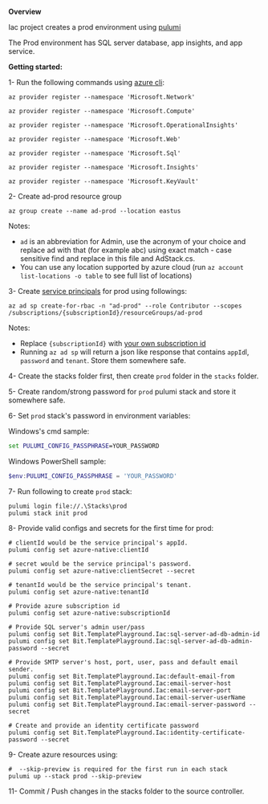 ﻿**Overview**

Iac project creates a prod environment using [pulumi](https://www.pulumi.com/)

The Prod environment has SQL server database, app insights, and app service.

**Getting started:**

1-  Run the following commands using [azure cli](https://docs.microsoft.com/en-us/cli/azure/install-azure-cli):

```
az provider register --namespace 'Microsoft.Network'

az provider register --namespace 'Microsoft.Compute'

az provider register --namespace 'Microsoft.OperationalInsights'

az provider register --namespace 'Microsoft.Web'

az provider register --namespace 'Microsoft.Sql'

az provider register --namespace 'Microsoft.Insights'

az provider register --namespace 'Microsoft.KeyVault'

```

2- Create ad-prod resource group

```
az group create --name ad-prod --location eastus
```

Notes:
* `ad` is an abbreviation for Admin, use the acronym of your choice and replace ad with that (for example abc) using exact match - case sensitive find and replace in this file and AdStack.cs.
* You can use any location supported by azure cloud (run `az account list-locations -o table` to see full list of locations)

3- Create [service principals](https://docs.microsoft.com/en-us/azure/active-directory/develop/app-objects-and-service-principals) for prod using followings:

```
az ad sp create-for-rbac -n "ad-prod" --role Contributor --scopes /subscriptions/{subscriptionId}/resourceGroups/ad-prod
```

Notes:

* Replace `{subscriptionId}` with [your own subscription id](https://docs.microsoft.com/en-us/azure/media-services/latest/setup-azure-subscription-how-to)
* Running `az ad sp` will return a json like response that contains `appId`l, `password` and `tenant`. Store them somewhere safe.

4- Create the stacks folder first, then create `prod` folder in the `stacks` folder.

5- Create random/strong password for `prod` pulumi stack and store it somewhere safe.

6- Set `prod` stack's password in environment variables:

Windows's cmd sample:

```cmd
set PULUMI_CONFIG_PASSPHRASE=YOUR_PASSWORD
```

Windows PowerShell sample:

```powershell
$env:PULUMI_CONFIG_PASSPHRASE = 'YOUR_PASSWORD'
```

7- Run following to create `prod` stack:
```
pulumi login file://.\Stacks\prod
pulumi stack init prod
```

8- Provide valid configs and secrets for the first time for prod:

```
# clientId would be the service principal's appId.
pulumi config set azure-native:clientId 

# secret would be the service principal's password.
pulumi config set azure-native:clientSecret --secret

# tenantId would be the service principal's tenant.
pulumi config set azure-native:tenantId 

# Provide azure subscription id
pulumi config set azure-native:subscriptionId

# Provide SQL server's admin user/pass
pulumi config set Bit.TemplatePlayground.Iac:sql-server-ad-db-admin-id
pulumi config set Bit.TemplatePlayground.Iac:sql-server-ad-db-admin-password --secret

# Provide SMTP server's host, port, user, pass and default email sender.
pulumi config set Bit.TemplatePlayground.Iac:default-email-from
pulumi config set Bit.TemplatePlayground.Iac:email-server-host
pulumi config set Bit.TemplatePlayground.Iac:email-server-port
pulumi config set Bit.TemplatePlayground.Iac:email-server-userName
pulumi config set Bit.TemplatePlayground.Iac:email-server-password --secret

# Create and provide an identity certificate password
pulumi config set Bit.TemplatePlayground.Iac:identity-certificate-password --secret
```

9- Create azure resources using:
```
#  --skip-preview is required for the first run in each stack
pulumi up --stack prod --skip-preview
```

11- Commit / Push changes in the stacks folder to the source controller.